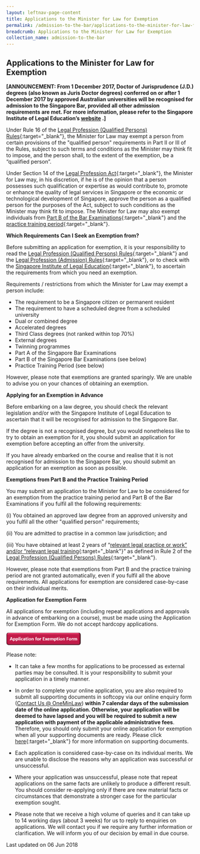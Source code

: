 ```yaml
---
layout: leftnav-page-content
title: Applications to the Minister for Law for Exemption
permalink: /admission-to-the-bar/applications-to-the-minister-for-law-for-exemption/
breadcrumb: Applications to the Minister for Law for Exemption
collection_name: admission-to-the-bar
---
```


Applications to the Minister for Law for Exemption
---

<b>[ANNOUNCEMENT: From 1 December 2017, Doctor of Jurisprudence (J.D.) degrees (also known as Juris Doctor degrees) conferred on or after 1 December 2017 by approved Australian universities will be recognised for admission to the Singapore Bar, provided all other admission requirements are met. For more information, please refer to the Singapore Institute of Legal Education’s <a href="http://www.sile.edu.sg/australia-and-new-zealand-approved-universities" target="_blank">website</a> .]</b>

Under Rule 16 of the [Legal Profession (Qualified Persons) Rules](/admission-to-the-bar/admission-requirements/relevant-legislation/){:target="_blank"}, the Minister for Law may exempt a person from certain provisions of the "qualified person" requirements in Part II or III of the Rules, subject to such terms and conditions as the Minister may think fit to impose, and the person shall, to the extent of the exemption, be a “qualified person”.

Under Section 14 of the [Legal Profession Act](/admission-to-the-bar/admission-requirements/relevant-legislation/){:target="_blank"}, the Minister for Law may, in his discretion, if he is of the opinion that a person possesses such qualification or expertise as would contribute to, promote or enhance the quality of legal services in Singapore or the economic or technological development of Singapore, approve the person as a qualified person for the purposes of the Act, subject to such conditions as the Minister may think fit to impose. The Minister for Law may also exempt individuals from [Part B of the Bar Examinations](http://www.sile.edu.sg/part-b){:target="_blank"} and the [practice training period](http://www.sile.edu.sg/admission-requirements/practice-training-period){:target="_blank"}.

**Which Requirements Can I Seek an Exemption from?**

Before submitting an application for exemption, it is your responsibility to read the [Legal Profession (Qualified Persons) Rules](/admission-to-the-bar/admission-requirements/relevant-legislation/){:target="_blank"} and the [Legal Profession (Admission) Rules](/admission-to-the-bar/admission-requirements/relevant-legislation/){:target="_blank"}, or to check with the [Singapore Institute of Legal Education](http://www.sile.edu.sg/index.php){:target="_blank"}, to ascertain the requirements from which you need an exemption.

Requirements / restrictions from which the Minister for Law may exempt a person include:

* The requirement to be a Singapore citizen or permanent resident
* The requirement to have a scheduled degree from a scheduled university
* Dual or combined degree
* Accelerated degrees
* Third Class degrees (not ranked within top 70%)
* External degrees
* Twinning programmes
* Part A of the Singapore Bar Examinations
* Part B of the Singapore Bar Examinations (see below)
* Practice Training Period (see below)

However, please note that exemptions are granted sparingly. We are unable to advise you on your chances of obtaining an exemption.

**Applying for an Exemption in Advance**

Before embarking on a law degree, you should check the relevant legislation and/or with the Singapore Institute of Legal Education to ascertain that it will be recognised for admission to the Singapore Bar.

If the degree is not a recognised degree, but you would nonetheless like to try to obtain an exemption for it, you should submit an application for exemption before accepting an offer from the university.

If you have already embarked on the course and realise that it is not recognised for admission to the Singapore Bar, you should submit an application for an exemption as soon as possible.

**Exemptions from Part B and the Practice Training Period**

You may submit an application to the Minister for Law to be considered for an exemption from the practice training period and Part B of the Bar Examinations if you fulfil all the following requirements:


(i) You obtained an approved law degree from an approved university and you fulfil all the other "qualified person" requirements;

(ii) You are admitted to practise in a common law jurisdiction; and

(iii) You have obtained at least 2 years of “[relevant legal practice or work” and/or “relevant legal training](http://www.sile.edu.sg/relevant-legal-training-or-relevant-legal-practice-or-work){:target="_blank"}” as defined in Rule 2 of the [Legal Profession (Qualified Persons) Rules](/admission-to-the-bar/admission-requirements/relevant-legislation/){:target="_blank"}.

However, please note that exemptions from Part B and the practice training period are not granted automatically, even if you fulfil all the above requirements. All applications for exemption are considered case-by-case on their individual merits.

**Application for Exemption Form**

All applications for exemption (including repeat applications and approvals in advance of embarking on a course), must be made using the Application for Exemption Form. We do not accept hardcopy applications.

<div class="image" style="justify-content: center; width: 200px;">
  <a href="https://www.mlaw.gov.sg/eservices/li/ems/application/exemption.aspx">
    <img src="/images/1520231210724.png" alt="Application for Exemption Form" style="max-width: 100%">
  </a>
</div>

Please note:

* It can take a few months for applications to be processed as external parties may be consulted. It is your responsibility to submit your application in a timely manner.
* In order to complete your online application, you are also required to submit all supporting documents in softcopy via our online enquiry form ([Contact Us @ OneMinLaw](https://www.mlaw.gov.sg/eservices/enquiry/)) **within 7 calendar days of the submission date of the online application. Otherwise, your application will be deemed to have lapsed and you will be required to submit a new application with payment of the applicable administrative fees**.  Therefore, you should only submit your online application for exemption when all your supporting documents are ready. Please click [here](/admission-to-the-bar/applications-to-the-minister-for-law-for-exemption-supporting-documents/){:target="_blank"} for more information on supporting documents.
* Each application is considered case-by-case on its individual merits. We are unable to disclose the reasons why an application was successful or unsuccessful.

* Where your application was unsuccessful, please note that repeat applications on the same facts are unlikely to produce a different result. You should consider re-applying only if there are new material facts or circumstances that demonstrate a stronger case for the particular exemption sought. 

* Please note that we receive a high volume of queries and it can take up to 14 working days (about 3 weeks) for us to reply to enquiries on applications. We will contact you if we require any further information or clarification. We will inform you of our decision by email in due course.

<p class="right-side-updated">Last updated on 06 Jun 2018</p> 

